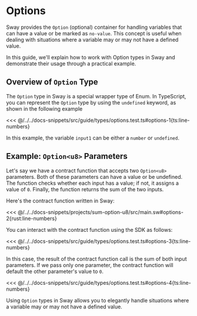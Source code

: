 # Options

Sway provides the `Option` (optional) container for handling variables that can have a value or be marked as `no-value`. This concept is useful when dealing with situations where a variable may or may not have a defined value.

In this guide, we'll explain how to work with Option types in Sway and demonstrate their usage through a practical example.

## Overview of `Option` Type

The `Option` type in Sway is a special wrapper type of Enum. In TypeScript, you can represent the `Option` type by using the `undefined` keyword, as shown in the following example

<<< @/../../docs-snippets/src/guide/types/options.test.ts#options-1{ts:line-numbers}

In this example, the variable `input1` can be either a `number` or `undefined`.

## Example: `Option<u8>` Parameters

Let's say we have a contract function that accepts two `Option<u8>` parameters. Both of these parameters can have a value or be undefined. The function checks whether each input has a value; if not, it assigns a value of `0`. Finally, the function returns the sum of the two inputs.

Here's the contract function written in Sway:

<<< @/../../docs-snippets/projects/sum-option-u8/src/main.sw#options-2{rust:line-numbers}

You can interact with the contract function using the SDK as follows:

<<< @/../../docs-snippets/src/guide/types/options.test.ts#options-3{ts:line-numbers}

In this case, the result of the contract function call is the sum of both input parameters. If we pass only one parameter, the contract function will default the other parameter's value to `0`.

<<< @/../../docs-snippets/src/guide/types/options.test.ts#options-4{ts:line-numbers}

Using `Option` types in Sway allows you to elegantly handle situations where a variable may or may not have a defined value.
